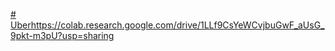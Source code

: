 [# Uber](https://colab.research.google.com/drive/1LLf9CsYeWCvjbuGwF_aUsG_9pkt-m3pU?usp=sharing)https://colab.research.google.com/drive/1LLf9CsYeWCvjbuGwF_aUsG_9pkt-m3pU?usp=sharing
